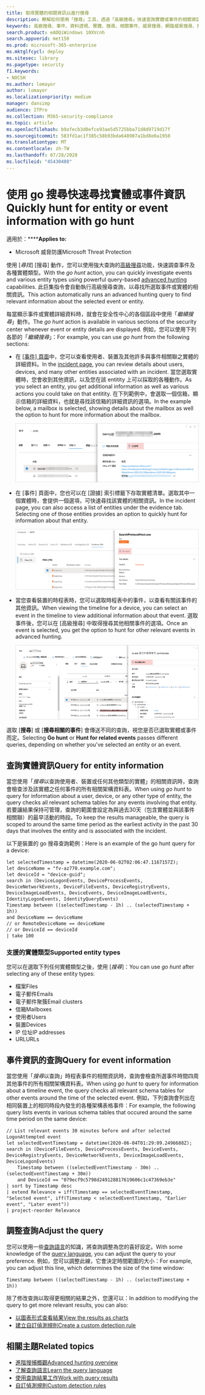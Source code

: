 ```yaml
---
title: 取得實體的相關資訊以進行搜尋
description: 瞭解如何使用「搜尋」工具，透過「高級搜尋」快速查詢實體或事件的相關資訊。
keywords: 高級搜尋、事件、資料透視、實體、搜尋、相關事件、威脅搜尋、網路威脅搜尋、搜尋、查詢、遙測、Microsoft 365、Microsoft 威脅防護
search.product: eADQiWindows 10XVcnh
search.appverid: met150
ms.prod: microsoft-365-enterprise
ms.mktglfcycl: deploy
ms.sitesec: library
ms.pagetype: security
f1.keywords:
- NOCSH
ms.author: lomayor
author: lomayor
ms.localizationpriority: medium
manager: dansimp
audience: ITPro
ms.collection: M365-security-compliance
ms.topic: article
ms.openlocfilehash: b9afecb3d0efce93ae5d5725bba71d8d9719d17f
ms.sourcegitcommit: 583fd1ac1f385c58b93bda648907a1bd8e0a1950
ms.translationtype: MT
ms.contentlocale: zh-TW
ms.lasthandoff: 07/28/2020
ms.locfileid: "45430408"
---
```

# <a name="quickly-hunt-for-entity-or-event-information-with-go-hunt"></a><span data-ttu-id="88679-104">使用 go 搜尋快速尋找實體或事件資訊</span><span class="sxs-lookup"><span data-stu-id="88679-104">Quickly hunt for entity or event information with go hunt</span></span>

<span data-ttu-id="88679-105">適用於：\*\*\*\*</span><span class="sxs-lookup"><span data-stu-id="88679-105">**Applies to:**</span></span>
- <span data-ttu-id="88679-106">Microsoft 威脅防護</span><span class="sxs-lookup"><span data-stu-id="88679-106">Microsoft Threat Protection</span></span>

<span data-ttu-id="88679-107">使用 [*尋找*] [搜尋] 動作，您可以使用強大查詢的[高級搜尋](advanced-hunting-overview.md)功能，快速調查事件及各種實體類型。</span><span class="sxs-lookup"><span data-stu-id="88679-107">With the *go hunt* action, you can quickly investigate events and various entity types using powerful query-based [advanced hunting](advanced-hunting-overview.md) capabilities.</span></span> <span data-ttu-id="88679-108">此巨集指令會自動執行高級搜尋查詢，以尋找所選取事件或實體的相關資訊。</span><span class="sxs-lookup"><span data-stu-id="88679-108">This action automatically runs an advanced hunting query to find relevant information about the selected event or entity.</span></span>

<span data-ttu-id="88679-109">每當顯示事件或實體詳細資料時，就會在安全性中心的各個區段中使用「*繼續搜尋*」動作。</span><span class="sxs-lookup"><span data-stu-id="88679-109">The *go hunt* action is available in various sections of the security center whenever event or entity details are displayed.</span></span> <span data-ttu-id="88679-110">例如，您可以使用下列各節的「*繼續搜尋*」：</span><span class="sxs-lookup"><span data-stu-id="88679-110">For example, you can use *go hunt* from the following sections:</span></span>

- <span data-ttu-id="88679-111">在 [[事件] 頁面](investigate-incidents.md#incident-overview)中，您可以查看使用者、裝置及其他許多與事件相關聯之實體的詳細資料。</span><span class="sxs-lookup"><span data-stu-id="88679-111">In the [incident page](investigate-incidents.md#incident-overview), you can review details about users, devices, and many other entities associated with an incident.</span></span> <span data-ttu-id="88679-112">當您選取實體時，您會收到其他資訊，以及您在該 entitity 上可以採取的各種動作。</span><span class="sxs-lookup"><span data-stu-id="88679-112">As you select an entity, you get additional information as well as various actions you could take on that entitity.</span></span> <span data-ttu-id="88679-113">在下列範例中，會選取一個信箱，顯示信箱的詳細資料，也就是尋找該信箱的詳細資訊的選項。</span><span class="sxs-lookup"><span data-stu-id="88679-113">In the example below, a mailbox is selected, showing details about the mailbox as well the option to hunt for more information about the mailbox.</span></span>

    ![使用 [搜尋] 選項顯示信箱詳細資料的影像](../../media/mtp-ah/go-hunt-email.png)

- <span data-ttu-id="88679-115">在 [事件] 頁面中，您也可以在 [證據] 索引標籤下存取實體清單。選取其中一個實體時，會提供一個選項，可快速尋找該實體的相關資訊。</span><span class="sxs-lookup"><span data-stu-id="88679-115">In the incident page, you can also access a list of entities under the evidence tab. Selecting one of those entities provides an option to quickly hunt for information about that entity.</span></span>

    ![在 [證據] 索引標籤中，以 [搜尋] 選項顯示選取檔案的影像](../../media/mtp-ah/go-hunt-evidence-file.png)


- <span data-ttu-id="88679-117">當您查看裝置的時程表時，您可以選取時程表中的事件，以查看有關該事件的其他資訊。</span><span class="sxs-lookup"><span data-stu-id="88679-117">When viewing the timeline for a device, you can select an event in the timeline to view additional information about that event.</span></span> <span data-ttu-id="88679-118">選取事件後，您可以在 [高級搜尋] 中取得搜尋其他相關事件的選項。</span><span class="sxs-lookup"><span data-stu-id="88679-118">Once an event is selected, you get the option to hunt for other relevant events in advanced hunting.</span></span>

    ![顯示 [搜尋] 選項的事件詳細資料的影像](../../media/mtp-ah/go-hunt-event.png)

<span data-ttu-id="88679-120">選取 [**搜尋**] 或 [**搜尋相關的事件**] 會傳送不同的查詢，視您是否已選取實體或事件而定。</span><span class="sxs-lookup"><span data-stu-id="88679-120">Selecting **Go hunt** or **Hunt for related events** passes different queries, depending on whether you've selected an entity or an event.</span></span>

## <a name="query-for-entity-information"></a><span data-ttu-id="88679-121">查詢實體資訊</span><span class="sxs-lookup"><span data-stu-id="88679-121">Query for entity information</span></span>
<span data-ttu-id="88679-122">當您使用「*搜尋*以查詢使用者、裝置或任何其他類型的實體」的相關資訊時，查詢會檢查涉及該實體之任何事件的所有相關架構資料表。</span><span class="sxs-lookup"><span data-stu-id="88679-122">When using *go hunt* to query for information about a user, device, or any other type of entity, the query checks all relevant schema tables for any events involving that entity.</span></span> <span data-ttu-id="88679-123">若要讓結果保持可管理，查詢的範圍會設定為與過去30天（包含實體並與該事件相關聯）的最早活動的時段。</span><span class="sxs-lookup"><span data-stu-id="88679-123">To keep the results manageable, the query is scoped to around the same time period as the earliest activity in the past 30 days that involves the entity and is associated with the incident.</span></span>

<span data-ttu-id="88679-124">以下是裝置的 go 搜尋查詢範例：</span><span class="sxs-lookup"><span data-stu-id="88679-124">Here is an example of the go hunt query for a device:</span></span>

```kusto
let selectedTimestamp = datetime(2020-06-02T02:06:47.1167157Z);
let deviceName = "fv-az770.example.com";
let deviceId = "device-guid";
search in (DeviceLogonEvents, DeviceProcessEvents, DeviceNetworkEvents, DeviceFileEvents, DeviceRegistryEvents, DeviceImageLoadEvents, DeviceEvents, DeviceImageLoadEvents, IdentityLogonEvents, IdentityQueryEvents)
Timestamp between ((selectedTimestamp - 1h) .. (selectedTimestamp + 1h))
and DeviceName == deviceName
// or RemoteDeviceName == deviceName
// or DeviceId == deviceId
| take 100
```
### <a name="supported-entity-types"></a><span data-ttu-id="88679-125">支援的實體類型</span><span class="sxs-lookup"><span data-stu-id="88679-125">Supported entity types</span></span>
<span data-ttu-id="88679-126">您可以在選取下列任何實體類型之後，使用 [*搜尋*]：</span><span class="sxs-lookup"><span data-stu-id="88679-126">You can use *go hunt* after selecting any of these entity types:</span></span>

- <span data-ttu-id="88679-127">檔案</span><span class="sxs-lookup"><span data-stu-id="88679-127">Files</span></span>
- <span data-ttu-id="88679-128">電子郵件</span><span class="sxs-lookup"><span data-stu-id="88679-128">Emails</span></span>
- <span data-ttu-id="88679-129">電子郵件聚簇</span><span class="sxs-lookup"><span data-stu-id="88679-129">Email clusters</span></span>
- <span data-ttu-id="88679-130">信箱</span><span class="sxs-lookup"><span data-stu-id="88679-130">Mailboxes</span></span>
- <span data-ttu-id="88679-131">使用者</span><span class="sxs-lookup"><span data-stu-id="88679-131">Users</span></span>
- <span data-ttu-id="88679-132">裝置</span><span class="sxs-lookup"><span data-stu-id="88679-132">Devices</span></span>
- <span data-ttu-id="88679-133">IP 位址</span><span class="sxs-lookup"><span data-stu-id="88679-133">IP addresses</span></span>
- <span data-ttu-id="88679-134">URL</span><span class="sxs-lookup"><span data-stu-id="88679-134">URLs</span></span>

## <a name="query-for-event-information"></a><span data-ttu-id="88679-135">事件資訊的查詢</span><span class="sxs-lookup"><span data-stu-id="88679-135">Query for event information</span></span>
<span data-ttu-id="88679-136">當您使用「*搜尋*以查詢」時程表事件的相關資訊時，查詢會檢查所選事件時間四周其他事件的所有相關架構資料表。</span><span class="sxs-lookup"><span data-stu-id="88679-136">When using *go hunt* to query for information about a timeline event, the query checks all relevant schema tables for other events around the time of the selected event.</span></span> <span data-ttu-id="88679-137">例如，下列查詢會列出在相同裝置上的相同時段內發生的各種架構表格事件：</span><span class="sxs-lookup"><span data-stu-id="88679-137">For example, the following query lists events in various schema tables that occured around the same time period on the same device:</span></span>

```kusto
// List relevant events 30 minutes before and after selected LogonAttempted event
let selectedEventTimestamp = datetime(2020-06-04T01:29:09.2496688Z);
search in (DeviceFileEvents, DeviceProcessEvents, DeviceEvents, DeviceRegistryEvents, DeviceNetworkEvents, DeviceImageLoadEvents, DeviceLogonEvents)
    Timestamp between ((selectedEventTimestamp - 30m) .. (selectedEventTimestamp + 30m))
    and DeviceId == "079ecf9c5798d249128817619606c1c47369eb3e"
| sort by Timestamp desc
| extend Relevance = iff(Timestamp == selectedEventTimestamp, "Selected event", iff(Timestamp < selectedEventTimestamp, "Earlier event", "Later event"))
| project-reorder Relevance
```

## <a name="adjust-the-query"></a><span data-ttu-id="88679-138">調整查詢</span><span class="sxs-lookup"><span data-stu-id="88679-138">Adjust the query</span></span>
<span data-ttu-id="88679-139">您可以使用一些[查詢語言](advanced-hunting-query-language.md)的知識，將查詢調整為您的喜好設定。</span><span class="sxs-lookup"><span data-stu-id="88679-139">With some knowledge of the [query language](advanced-hunting-query-language.md), you can adjust the query to your preference.</span></span> <span data-ttu-id="88679-140">例如，您可以調整此線，它會決定時間範圍的大小：</span><span class="sxs-lookup"><span data-stu-id="88679-140">For example, you can adjust this line, which determines the size of the time window:</span></span>

```kusto
Timestamp between ((selectedTimestamp - 1h) .. (selectedTimestamp + 1h))
```

<span data-ttu-id="88679-141">除了修改查詢以取得更相關的結果之外，您還可以：</span><span class="sxs-lookup"><span data-stu-id="88679-141">In addition to modifying the query to get more relevant results, you can also:</span></span>
- [<span data-ttu-id="88679-142">以圖表形式查看結果</span><span class="sxs-lookup"><span data-stu-id="88679-142">View the results as charts</span></span>](advanced-hunting-query-results.md#view-query-results-as-a-table-or-chart)
- [<span data-ttu-id="88679-143">建立自訂偵測規則</span><span class="sxs-lookup"><span data-stu-id="88679-143">Create a custom detection rule</span></span>](custom-detection-rules.md)

## <a name="related-topics"></a><span data-ttu-id="88679-144">相關主題</span><span class="sxs-lookup"><span data-stu-id="88679-144">Related topics</span></span>
- [<span data-ttu-id="88679-145">進階搜捕概觀</span><span class="sxs-lookup"><span data-stu-id="88679-145">Advanced hunting overview</span></span>](advanced-hunting-overview.md)
- [<span data-ttu-id="88679-146">了解查詢語言</span><span class="sxs-lookup"><span data-stu-id="88679-146">Learn the query language</span></span>](advanced-hunting-query-language.md)
- [<span data-ttu-id="88679-147">使用查詢結果工作</span><span class="sxs-lookup"><span data-stu-id="88679-147">Work with query results</span></span>](advanced-hunting-query-results.md)
- [<span data-ttu-id="88679-148">自訂偵測規則</span><span class="sxs-lookup"><span data-stu-id="88679-148">Custom detection rules</span></span>](custom-detection-rules.md)